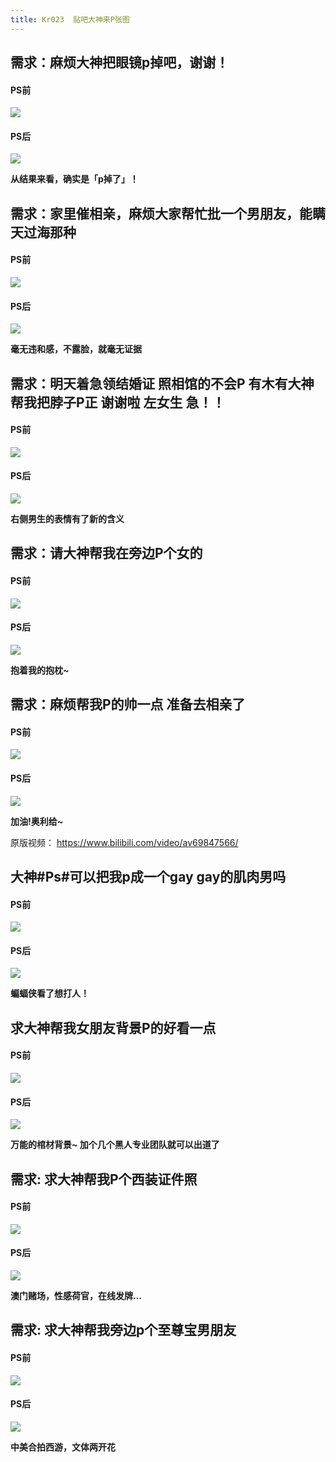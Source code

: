```yaml
---
title: Kr023  贴吧大神来P张图
---
```



##  需求：麻烦大神把眼镜p掉吧，谢谢！


#### PS前

![](https://www.v2fy.com/asset/0i/glass0.jpg)

#### PS后



![](https://www.v2fy.com/asset/0i/glass1.jpg)

**从结果来看，确实是「p掉了」！**


## 需求：家里催相亲，麻烦大家帮忙批一个男朋友，能瞒天过海那种

#### PS前

![](https://www.v2fy.com/asset/0i/nanpengyou0.jpg)


#### PS后

![](https://www.v2fy.com/asset/0i/nanpengyou1.jpg)

**毫无违和感，不露脸，就毫无证据**


##  需求：明天着急领结婚证 照相馆的不会P 有木有大神帮我把脖子P正 谢谢啦 左女生 急！！



#### PS前

![](https://www.v2fy.com/asset/0i/bozi0.jpg)

#### PS后

![](https://www.v2fy.com/asset/0i/bozi1.jpg)


**右侧男生的表情有了新的含义**

##  需求：请大神帮我在旁边P个女的



#### PS前

![](https://www.v2fy.com/asset/0i/nvde0.jpg)

#### PS后

![](https://www.v2fy.com/asset/0i/nvde1.png)

**抱着我的抱枕~**

##  需求：麻烦帮我P的帅一点 准备去相亲了

#### PS前

![](https://www.v2fy.com/asset/0i/shuai0.jpg)


#### PS后


![](https://www.v2fy.com/asset/0i/shuai2.jpg)


**加油!奥利给~**

原版视频：
https://www.bilibili.com/video/av69847566/


## 大神#Ps#可以把我p成一个gay gay的肌肉男吗

#### PS前

![](https://www.v2fy.com/asset/0i/jirou1.jpg)


#### PS后


![](https://www.v2fy.com/asset/0i/jirou0.jpg)

**蝙蝠侠看了想打人！**

## 求大神帮我女朋友背景P的好看一点

#### PS前

![](https://www.v2fy.com/asset/0i/bg1.jpg)



#### PS后


![](https://www.v2fy.com/asset/0i/bg0.jpg)

**万能的棺材背景~ 加个几个黑人专业团队就可以出道了**

## 需求: 求大神帮我P个西装证件照


#### PS前

![](https://www.v2fy.com/asset/0i/xizhuang001.jpg)

#### PS后


![](https://www.v2fy.com/asset/0i/xizhuang002.jpg)

**澳门赌场，性感荷官，在线发牌...**

## 需求:  求大神帮我旁边p个至尊宝男朋友

#### PS前

![](https://www.v2fy.com/asset/0i/z1.jpg)

#### PS后



![](https://www.v2fy.com/asset/0i/z0.jpg)


**中美合拍西游，文体两开花**